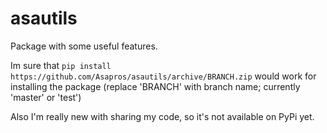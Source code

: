 # asautils
Package with some useful features.

Im sure that ```pip install https://github.com/Asapros/asautils/archive/BRANCH.zip``` would work for installing the package
(replace 'BRANCH' with branch name; currently 'master' or 'test')

Also I'm really new with sharing my code, so it's not available on PyPi yet.

